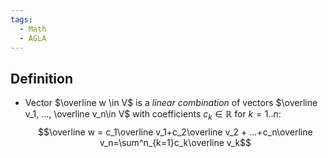 ```yaml
---
tags:
  - Math
  - AGLA
---
```

## Definition
- Vector $\overline w \in V$ is a *linear combination* of vectors $\overline v_1, ..., \overline v_n\in V$ with coefficients $c_k\in\mathbb R$ for $k=1..n$:$$\overline w = c_1\overline v_1+c_2\overline v_2 + ...+c_n\overline v_n=\sum^n_{k=1}c_k\overline v_k$$